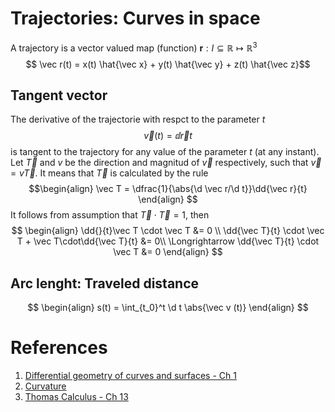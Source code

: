 # Trajectories: Curves in space
A trajectory is a vector valued map (function)  $\mathbf r : I\subseteq \mathbb R \longmapsto \mathbb R^3$ 
$$ \vec r(t) = x(t) \hat{\vec x} + y(t) \hat{\vec y} + z(t) \hat{\vec z}$$

## Tangent vector

The derivative of the trajectorie with respct to the parameter $t$ 
$$ \vec v(t) = \dd{\vec r}{t}$$
is tangent to the trajectory for any value of the parameter $t$ (at any instant).
Let $\vec T$ and $v$ be the direction and magnitud of $\vec v$ respectively, such that $\vec v = v \vec T$. It means that $\vec T$ is calculated by the rule
$$\begin{align}
	\vec T = \dfrac{1}{\abs{\d \vec r/\d t}}\dd{\vec r}{t}
\end{align}
$$
It follows from assumption that $\vec T \cdot \vec T =1$, then 
$$
\begin{align}
	\dd{}{t}\vec T \cdot \vec T &= 0 \\
	\dd{\vec T}{t} \cdot \vec T + \vec T\cdot\dd{\vec T}{t}  &= 0\\
	\Longrightarrow \dd{\vec T}{t} \cdot \vec T &= 0
\end{align}
$$
## Arc lenght: Traveled distance


$$
\begin{align}
	s(t) = \int_{t_0}^t \d t  \abs{\vec v (t)}
\end{align}
$$


# References
1. [Differential geometry of curves and surfaces - Ch 1](file:///home/gabo/Zotero/storage/L3GCRFG6/Carmo%20-%202018%20-%20Differential%20geometry%20of%20curves%20&%20surfaces.pdf)
2. [Curvature](file:///home/gabo/Documents/temp_docs/parametric_equations.pdf)
3. [Thomas Calculus - Ch 13](file:///home/gabo/Zotero/storage/W78VCNQQ/Hass%20et%20al.%20-%202020%20-%20University%20calculus%20early%20transcendentals.pdf)
